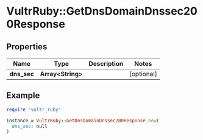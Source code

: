 # VultrRuby::GetDnsDomainDnssec200Response

## Properties

| Name | Type | Description | Notes |
| ---- | ---- | ----------- | ----- |
| **dns_sec** | **Array&lt;String&gt;** |  | [optional] |

## Example

```ruby
require 'vultr_ruby'

instance = VultrRuby::GetDnsDomainDnssec200Response.new(
  dns_sec: null
)
```

